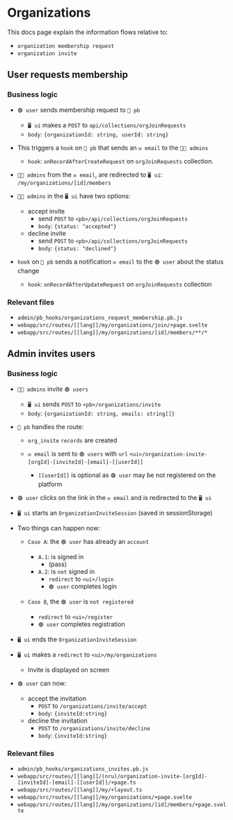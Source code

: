 # Organizations

This docs page explain the information flows relative to:

- `organization membership request`
- `organization invite`

## User requests membership

### Business logic

- `🟢 user` sends membership request to `💾 pb`

  - `🖥️ ui` makes a `POST` to `api/collections/orgJoinRequests`
  - `body`: `{organizationId: string, userId: string}`

- This triggers a `hook` on `💾 pb` that sends an `✉️ email` to the `🧑‍💼 admins`

  - `hook`: `onRecordAfterCreateRequest` on `orgJoinRequests` collection.

- `🧑‍💼 admins` from the `✉️ email`, are redirected to `🖥️ ui`: `/my/organizations/[id]/members`

- `🧑‍💼 admins` in the `🖥️ ui` have two options:

  - accept invite
    - send `POST` to `<pb>/api/collections/orgJoinRequests`
    - `body`: `{status: "accepted"}`
  - decline invite
    - send `POST` to `<pb>/api/collections/orgJoinRequests`
    - `body`: `{status: "declined"}`

- `hook` on `💾 pb` sends a notification `✉️ email` to the `🟢 user` about the status change

  - `hook`: `onRecordAfterUpdateRequest` on `orgJoinRequests` collection

### Relevant files

- `admin/pb_hooks/organizations_request_membership.pb.js`
- `webapp/src/routes/[[lang]]/my/organizations/join/+page.svelte`
- `webapp/src/routes/[[lang]]/my/organizations/[id]/members/**/*`

## Admin invites users

### Business logic

- `🧑‍💼 admins` invite `🟢 users`

  - `🖥️ ui` sends `POST` to `<pb>/organizations/invite`
  - `body`: `{organizationId: string, emails: string[]}`

- `💾 pb` handles the route:

  - `org_invite` `records` are created
  - `✉️ email` is sent to `🟢 users` with `url` `<ui>/organization-invite-[orgId]-[inviteId]-[email]-[[userId]]`

    - `[[userId]]` is optional as `🟢 user` may be not registered on the platform

- `🟢 user` clicks on the link in the `✉️ email` and is redirected to the `🖥️ ui`

- `🖥️ ui` starts an `OrganizationInviteSession` (saved in sessionStorage)

- Two things can happen now:

  - `Case A`: the `🟢 user` has already an `account`

    - `A.1`: is signed in
      - (pass)
    - `A.2`: is `not` signed in
      - `redirect` to `<ui>/login`
      - `🟢 user` completes login

  - `Case B`, the `🟢 user` is `not registered`

    - `redirect` to `<ui>/register`
    - `🟢 user` completes registration

- `🖥️ ui` ends the `OrganizationInviteSession`

- `🖥️ ui` makes a `redirect` to `<ui>/my/organizations`

  - Invite is displayed on screen

- `🟢 user` can now:

  - accept the invitation
    - `POST` to `/organizations/invite/accept`
    - `body`: `{inviteId:string}`
  - decline the invitation
    - `POST` to `/organizations/invite/decline`
    - `body`: `{inviteId:string}`

### Relevant files

- `admin/pb_hooks/organizations_invites.pb.js`
- `webapp/src/routes/[[lang]]/(nru)/organization-invite-[orgId]-[inviteId]-[email]-[[userId]]/+page.ts`
- `webapp/src/routes/[[lang]]/my/+layout.ts`
- `webapp/src/routes/[[lang]]/my/organizations/+page.svelte`
- `webapp/src/routes/[[lang]]/my/organizations/[id]/members/+page.svelte`
